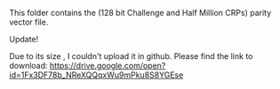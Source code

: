 This folder contains the (128 bit Challenge and Half Million CRPs) parity vector file.

Update!

Due to its size , I couldn't upload it in github. Please find the link to download:
https://drive.google.com/open?id=1Fx3DF78b_NReXQQqxWu9mPku8S8YGEse
